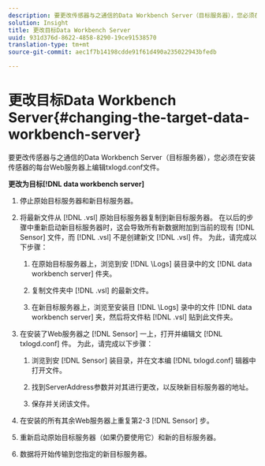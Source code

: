 ```yaml
---
description: 要更改传感器与之通信的Data Workbench Server（目标服务器），您必须在安装传感器的每台Web服务器上编辑txlogd.conf文件。
solution: Insight
title: 更改目标Data Workbench Server
uuid: 931d376d-8622-4858-8290-19ce91538570
translation-type: tm+mt
source-git-commit: aec1f7b14198cdde91f61d490a235022943bfedb

---
```



# 更改目标Data Workbench Server{#changing-the-target-data-workbench-server}

要更改传感器与之通信的Data Workbench Server（目标服务器），您必须在安装传感器的每台Web服务器上编辑txlogd.conf文件。

**更改为目标[!DNL data workbench server]**

1. 停止原始目标服务器和新目标服务器。
1. 将最新文件从 [!DNL .vsl] 原始目标服务器复制到新目标服务器。 在以后的步骤中重新启动新目标服务器时，这会导致所有新数据附加到当前的现有 [!DNL Sensor] 文件，而 [!DNL .vsl] 不是创建新文 [!DNL .vsl] 件。 为此，请完成以下步骤：

   1. 在原始目标服务器上，浏览到安 [!DNL \Logs] 装目录中的文 [!DNL data workbench server] 件夹。

   1. 复制文件夹中 [!DNL .vsl] 的最新文件。
   1. 在新目标服务器上，浏览至安装目 [!DNL \Logs] 录中的文件 [!DNL data workbench server] 夹，然后将文件粘 [!DNL .vsl] 贴到此文件夹。

1. 在安装了Web服务器之 [!DNL Sensor] 一上，打开并编辑文 [!DNL txlogd.conf] 件。 为此，请完成以下步骤：

   1. 浏览到安 [!DNL Sensor] 装目录，并在文本编 [!DNL txlogd.conf] 辑器中打开文件。

   1. 找到ServerAddress参数并对其进行更改，以反映新目标服务器的地址。
   1. 保存并关闭该文件。

1. 在安装的所有其余Web服务器上重复第2-3 [!DNL Sensor] 步。
1. 重新启动原始目标服务器（如果仍要使用它）和新的目标服务器。
1. 数据将开始传输到您指定的新目标服务器。
